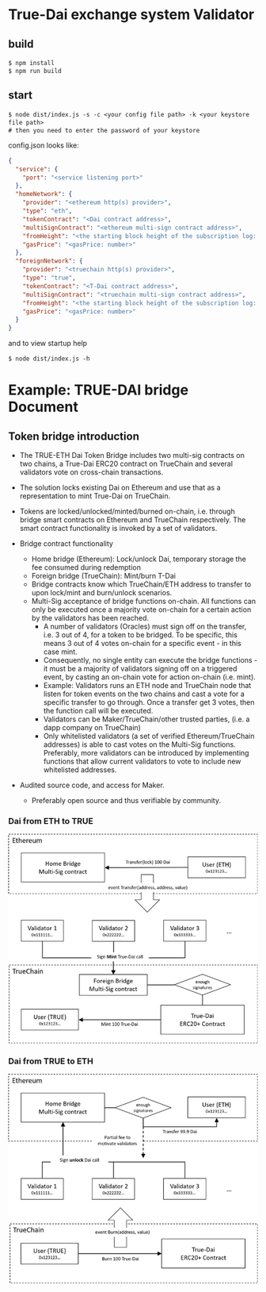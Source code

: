 # True-Dai exchange system Validator

## build

```shell
$ npm install
$ npm run build
```

## start

```shell
$ node dist/index.js -s -c <your config file path> -k <your keystore file path>
# then you need to enter the password of your keystore
```

config.json looks like:
```json
{
  "service": {
    "port": "<service listening port>"
  },
  "homeNetwork": {
    "provider": "<ethereum http(s) provider>",
    "type": "eth",
    "tokenContract": "<Dai contract address>",
    "multiSignContract": "<ethereum multi-sign contract address>",
    "fromHeight": "<the starting block height of the subscription log: number>",
    "gasPrice": "<gasPrice: number>"
  },
  "foreignNetwork": {
    "provider": "<truechain http(s) provider>",
    "type": "true",
    "tokenContract": "<T-Dai contract address>",
    "multiSignContract": "<truechain multi-sign contract address>",
    "fromHeight": "<the starting block height of the subscription log: number>",
    "gasPrice": "<gasPrice: number>"
  }
}
```

and to view startup help

```shell
$ node dist/index.js -h
```

# Example: TRUE-DAI bridge Document

## Token bridge introduction

* The TRUE-ETH Dai Token Bridge includes two multi-sig contracts on two chains, a True-Dai ERC20 contract on TrueChain and several validators vote on cross-chain transactions.

* The solution locks existing Dai on Ethereum and use that as a representation to mint True-Dai on TrueChain.

* Tokens are locked/unlocked/minted/burned on-chain, i.e. through bridge smart contracts on Ethereum and TrueChain respectively. The smart contract functionality is invoked by a set of validators.

* Bridge contract functionality

  * Home bridge (Ethereum): Lock/unlock Dai, temporary storage the fee consumed during redemption
  * Foreign bridge (TrueChain): Mint/burn T-Dai
  * Bridge contracts know which TrueChain/ETH address to transfer to upon lock/mint and burn/unlock scenarios.
  * Multi-Sig acceptance of bridge functions on-chain. All functions can only be executed once a majority vote on-chain for a certain action by the validators has been reached.
    * A number of validators (Oracles) must sign off on the transfer, i.e. 3 out of 4, for a token to be bridged. To be specific, this means 3 out of 4 votes on-chain for a specific event - in this case mint.
    * Consequently, no single entity can execute the bridge functions - it must be a majority of validators signing off on a triggered event, by casting an on-chain vote for action on-chain (i.e. mint).
    * Example: Validators runs an ETH node and TrueChain node that listen for token events on the two chains and cast a vote for a specific transfer to go through. Once a transfer get 3 votes, then the function call will be executed.
    * Validators can be Maker/TrueChain/other trusted parties, (i.e. a dapp company on TrueChain)
    * Only whitelisted validators (a set of verified Ethereum/TrueChain addresses) is able to cast votes on the Multi-Sig functions. Preferably, more validators can be introduced by implementing functions that allow current validators to vote to include new whitelisted addresses.
* Audited source code, and access for Maker.
  * Preferably open source and thus verifiable by community.

### Dai from ETH to TRUE
![ETH to TRUE](./docs/ETH2TRUE.jpg)

### Dai from TRUE to ETH
![TRUE to ETH](./docs/TRUE2ETH.jpg)